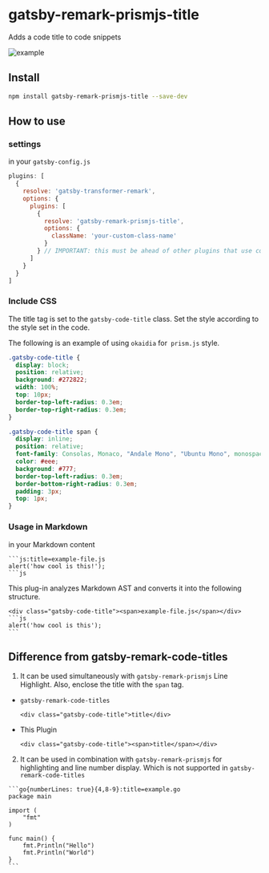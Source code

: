 # gatsby-remark-prismjs-title

Adds a code title to code snippets

![example](https://github.com/otanu/gatsby-remark-prismjs-title/blob/master/example/code-title.png?raw=true)

## Install

```bash
npm install gatsby-remark-prismjs-title --save-dev
```

## How to use

### settings

in your `gatsby-config.js`

```js
plugins: [
  {
    resolve: 'gatsby-transformer-remark',
    options: {
      plugins: [
        {
          resolve: 'gatsby-remark-prismjs-title',
          options: {
            className: 'your-custom-class-name'
          }
        } // IMPORTANT: this must be ahead of other plugins that use code blocks
      ]
    }
  }
]
```

### Include CSS

The title tag is set to the `gatsby-code-title` class.
Set the style according to the style set in the code.

The following is an example of using `okaidia` for` prism.js` style.

```css
.gatsby-code-title {
  display: block;
  position: relative;
  background: #272822;
  width: 100%;
  top: 10px;
  border-top-left-radius: 0.3em;
  border-top-right-radius: 0.3em;
}

.gatsby-code-title span {
  display: inline;
  position: relative;
  font-family: Consolas, Monaco, "Andale Mono", "Ubuntu Mono", monospace;
  color: #eee;
  background: #777;
  border-top-left-radius: 0.3em;
  border-bottom-right-radius: 0.3em;
  padding: 3px;
  top: 1px;
}
```

### Usage in Markdown

in your Markdown content

``````
```js:title=example-file.js
alert('how cool is this!');
```js
``````

This plug-in analyzes Markdown AST and converts it into the following structure.

``````
<div class="gatsby-code-title"><span>example-file.js</span></div>
```js
alert('how cool is this');
```
``````

## Difference from gatsby-remark-code-titles

1) It can be used simultaneously with `gatsby-remark-prismjs` Line Highlight.
Also, enclose the title with the `span` tag.


- `gatsby-remark-code-titles`

  `<div class="gatsby-code-title">title</div>`

- This Plugin

  `<div class="gatsby-code-title"><span>title</span></div>`
  

2) It can be used in combination with `gatsby-remark-prismjs` for highlighting and line number display. Which is not supported in `gatsby-remark-code-titles`

``````
```go{numberLines: true}{4,8-9}:title=example.go
package main

import (
	"fmt"
)

func main() {
	fmt.Println("Hello")
	fmt.Println("World")
}
```
``````
